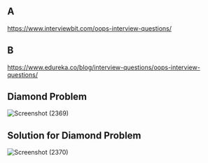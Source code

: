 ## A

https://www.interviewbit.com/oops-interview-questions/

## B

https://www.edureka.co/blog/interview-questions/oops-interview-questions/

## Diamond Problem

![Screenshot (2369)](https://user-images.githubusercontent.com/61939693/192770640-9140efce-dc8a-4de5-beff-570f511d1291.png)


## Solution for Diamond Problem

![Screenshot (2370)](https://user-images.githubusercontent.com/61939693/192770778-7a64e29c-4e7f-4ad8-9d81-b42a70a23a1a.png)


